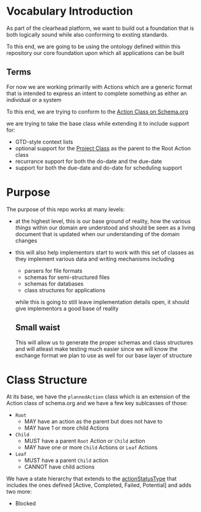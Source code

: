 # Vocabulary Introduction
As part of the clearhead platform, we want to build out a foundation that is both logically sound while also conforming to exsting standards.

To this end, we are going to be using the ontology defined within this repository our core foundation upon which all applications can be built

## Terms
For now we are working primarily with Actions which are a generic format that is intended to express an intent to complete something as either an individual or a system

To this end, we are trying to conform to the [Action Class on Schema.org](https://schema.org/Action)


we are trying to take the base class while extending it to include support for:
- GTD-style context lists
- optional support for the [Project Class](https://schema.org/Project) as the parent to the Root Action class
- recurrance support for both the do-date and the due-date
- support for both the due-date and do-date for scheduling support

# Purpose
The purpose of this repo works at many levels:
- at the highest level, this is our base ground of reality, how the various _things_ within our domain are understood and should be seen as a living document that is updated when our understanding of the domain changes
- this will also help implementors start to work with this set of classes as they implement various data and writing mechanisms including
    - parsers for file formats
    - schemas for semi-structured files
    - schemas for databases
    - class structures for applications

    while this is going to still leave implementation details open, it should give implementors a good base of reality

    ## Small waist
    This will allow us to generate the proper schemas and class structures and will atleast make testing much easier since we will know the exchange format we plan to use as well for our base layer of structure

# Class Structure
At its base, we have the `plannedAction` class which is an extension of the Action class of schema.org and we have a few key sublcasses of those:
- `Root`
    - MAY have an action as the parent but does not have to
    - MAY have 1 or more child Actions
- `Child`
    - MUST have a parent `Root` Action or `Child` action
    - MAY have one or more `Child` Actions or `Leaf` Actions
- `Leaf`
    - MUST have a parent `Child` action
    - CANNOT have child actions

We have a state hierarchy that extends to the [actionStatusType](https://schema.org/ActionStatusType) that includes the ones defined [Active, Completed, Failed, Potential] and adds two more:
- Blocked

